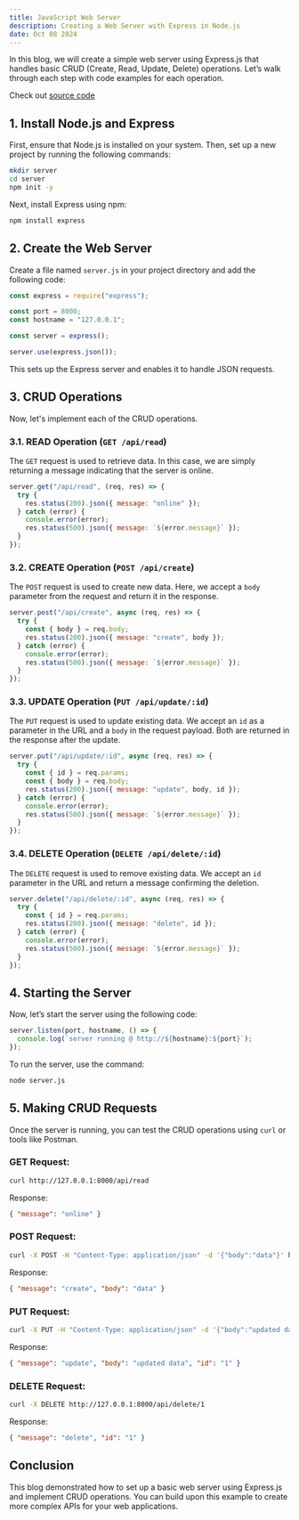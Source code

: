```yaml
---
title: JavaScript Web Server
description: Creating a Web Server with Express in Node.js
date: Oct 08 2024
---
```


In this blog, we will create a simple web server using Express.js that handles basic CRUD (Create, Read, Update, Delete) operations. Let’s walk through each step with code examples for each operation.

Check out [source code](https://github.com/pr4j3sh/archives/tree/master/src/js/server/server)

## 1. Install Node.js and Express

First, ensure that Node.js is installed on your system. Then, set up a new project by running the following commands:

```bash
mkdir server
cd server
npm init -y
```

Next, install Express using npm:

```bash
npm install express
```

## 2. Create the Web Server

Create a file named `server.js` in your project directory and add the following code:

```javascript
const express = require("express");

const port = 8000;
const hostname = "127.0.0.1";

const server = express();

server.use(express.json());
```

This sets up the Express server and enables it to handle JSON requests.

## 3. CRUD Operations

Now, let's implement each of the CRUD operations.

### 3.1. **READ Operation (`GET /api/read`)**

The `GET` request is used to retrieve data. In this case, we are simply returning a message indicating that the server is online.

```javascript
server.get("/api/read", (req, res) => {
  try {
    res.status(200).json({ message: "online" });
  } catch (error) {
    console.error(error);
    res.status(500).json({ message: `${error.message}` });
  }
});
```

### 3.2. **CREATE Operation (`POST /api/create`)**

The `POST` request is used to create new data. Here, we accept a `body` parameter from the request and return it in the response.

```javascript
server.post("/api/create", async (req, res) => {
  try {
    const { body } = req.body;
    res.status(200).json({ message: "create", body });
  } catch (error) {
    console.error(error);
    res.status(500).json({ message: `${error.message}` });
  }
});
```

### 3.3. **UPDATE Operation (`PUT /api/update/:id`)**

The `PUT` request is used to update existing data. We accept an `id` as a parameter in the URL and a `body` in the request payload. Both are returned in the response after the update.

```javascript
server.put("/api/update/:id", async (req, res) => {
  try {
    const { id } = req.params;
    const { body } = req.body;
    res.status(200).json({ message: "update", body, id });
  } catch (error) {
    console.error(error);
    res.status(500).json({ message: `${error.message}` });
  }
});
```

### 3.4. **DELETE Operation (`DELETE /api/delete/:id`)**

The `DELETE` request is used to remove existing data. We accept an `id` parameter in the URL and return a message confirming the deletion.

```javascript
server.delete("/api/delete/:id", async (req, res) => {
  try {
    const { id } = req.params;
    res.status(200).json({ message: "delete", id });
  } catch (error) {
    console.error(error);
    res.status(500).json({ message: `${error.message}` });
  }
});
```

## 4. Starting the Server

Now, let’s start the server using the following code:

```javascript
server.listen(port, hostname, () => {
  console.log(`server running @ http://${hostname}:${port}`);
});
```

To run the server, use the command:

```bash
node server.js
```

## 5. Making CRUD Requests

Once the server is running, you can test the CRUD operations using `curl` or tools like Postman.

### **GET Request:**

```bash
curl http://127.0.0.1:8000/api/read
```

Response:

```json
{ "message": "online" }
```

### **POST Request:**

```bash
curl -X POST -H "Content-Type: application/json" -d '{"body":"data"}' http://127.0.0.1:8000/api/create
```

Response:

```json
{ "message": "create", "body": "data" }
```

### **PUT Request:**

```bash
curl -X PUT -H "Content-Type: application/json" -d '{"body":"updated data"}' http://127.0.0.1:8000/api/update/1
```

Response:

```json
{ "message": "update", "body": "updated data", "id": "1" }
```

### **DELETE Request:**

```bash
curl -X DELETE http://127.0.0.1:8000/api/delete/1
```

Response:

```json
{ "message": "delete", "id": "1" }
```

## Conclusion

This blog demonstrated how to set up a basic web server using Express.js and implement CRUD operations. You can build upon this example to create more complex APIs for your web applications.
